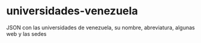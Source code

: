 # universidades-venezuela
JSON con las universidades de venezuela, su nombre, abreviatura, algunas web y las sedes
